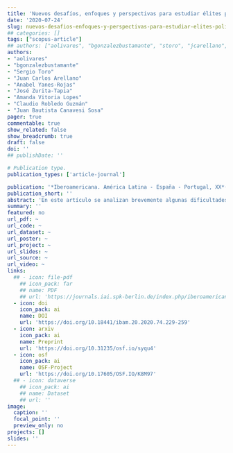 ```yaml
---
title: 'Nuevos desafíos, enfoques y perspectivas para estudiar élites políticas'
date: '2020-07-24'
slug: nuevos-desafios-enfoques-y-perspectivas-para-estudiar-elites-politicas
## categories: []
tags: ["scopus-article"]
## authors: ["aolivares", "bgonzalezbustamante", "storo", "jcarellano", "ayanesrojas", "jzuritatapia", "avlopes", "crobledoguzman", "jbcanavesisosa"]
authors:
- "aolivares"
- "bgonzalezbustamante"
- "Sergio Toro"
- "Juan Carlos Arellano"
- "Anabel Yanes-Rojas"
- "José Zurita-Tapia"
- "Amanda Vitoria Lopes"
- "Claudio Robledo Guzmán"
- "Juan Bautista Canavesi Sosa"
pager: true
commentable: true
show_related: false
show_breadcrumb: true
draft: false
doi: ''
## publishDate: ''

# Publication type.
publication_types: ['article-journal']

publication: '*Iberoamericana. América Latina - España - Portugal, XX*(74), 229-259'
publication_short: ''
abstract: 'En este artículo se analizan brevemente algunas dificultades teóricas y se ofrece una visión general del objeto de estudio y de las líneas de investigación recientes en el marco del estudio de las élites políticas gubernamentales en América Latina. Posteriormente, se presentan algunos retos metodológicos y unas breves conclusiones.'
summary: ''
featured: no
url_pdf: ~
url_code: ~
url_dataset: ~
url_poster: ~
url_project: ~
url_slides: ~
url_source: ~
url_video: ~
links:
  ## - icon: file-pdf
    ## icon_pack: far
    ## name: PDF
    ## url: 'https://journals.iai.spk-berlin.de/index.php/iberoamericana/article/view/2736'
  - icon: doi
    icon_pack: ai
    name: DOI
    url: 'https://doi.org/10.18441/ibam.20.2020.74.229-259'
  - icon: arxiv
    icon_pack: ai
    name: Preprint
    url: 'https://doi.org/10.31235/osf.io/syqu4'
  - icon: osf
    icon_pack: ai
    name: OSF-Project
    url: 'https://doi.org/10.17605/OSF.IO/K8M97'
  ## - icon: dataverse
    ## icon_pack: ai
    ## name: Dataset
    ## url: ''
image:
  caption: ''
  focal_point: ''
  preview_only: no
projects: []
slides: ''
---
```

